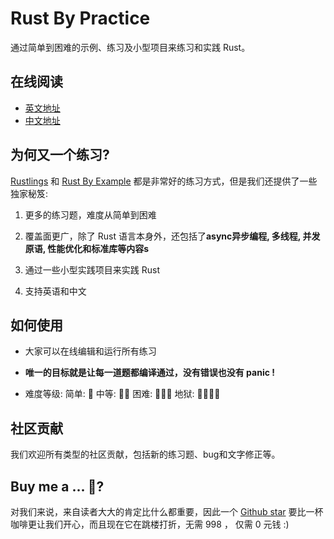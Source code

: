 # Rust By Practice
通过简单到困难的示例、练习及小型项目来练习和实践 Rust。

## 在线阅读

- [英文地址](https://practice.rs)
- [中文地址](https://zh.practice.rs)
  
## 为何又一个练习?

[Rustlings](https://github.com/rust-lang/rustlings) 和 [Rust By Example](https://github.com/rust-lang/rust-by-example) 都是非常好的练习方式，但是我们还提供了一些独家秘笈:  

1. 更多的练习题，难度从简单到困难

2. 覆盖面更广，除了 Rust 语言本身外，还包括了**async异步编程, 多线程, 并发原语, 性能优化和标准库等内容s**
   
3. 通过一些小型实践项目来实践 Rust
   
4. 支持英语和中文

## 如何使用

- 大家可以在线编辑和运行所有练习
  
- **唯一的目标就是让每一道题都编译通过，没有错误也没有 panic !**
  
- 难度等级: 简单: 🌟  中等: 🌟🌟 困难: 🌟🌟🌟  地狱: 🌟🌟🌟🌟


## 社区贡献

我们欢迎所有类型的社区贡献，包括新的练习题、bug和文字修正等。


## Buy me a ... 🌟?

对我们来说，来自读者大大的肯定比什么都重要，因此一个 [Github star](https://github.com/sunface/rust-by-practice) 要比一杯咖啡更让我们开心，而且现在它在跳楼打折，无需 998 ， 仅需 0 元钱 :)







